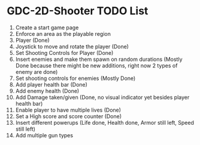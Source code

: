 # GDC-2D-Shooter TODO List

1. Create a start game page
2. Enforce an area as the playable region
3. Player (Done)
4. Joystick to move and rotate the player (Done)
5. Set Shooting Controls for Player (Done)
6. Insert enemies and make them spawn on random durations (Mostly Done because there might be new additions, right now 2 types of enemy are done)
7. Set shooting controls for enemies (Mostly Done)
8. Add player health bar (Done)
9. Add enemy health (Done)
10. Add Damage taken/given (Done, no visual indicator yet besides player health bar)
11. Enable player to have multiple lives (Done)
12. Set a High score and score counter (Done)
13. Insert different powerups (Life done, Health done, Armor still left, Speed still left)
14. Add multiple gun types

